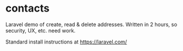 # contacts
Laravel demo of create, read &amp; delete addresses.
Written in 2 hours, so security, UX, etc. need work.

Standard install instructions at https://laravel.com/

